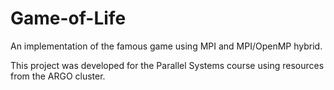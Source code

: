 # Game-of-Life

An implementation of the famous game using MPI and MPI/OpenMP hybrid.

This project was developed for the Parallel Systems course using resources from the ARGO cluster.

